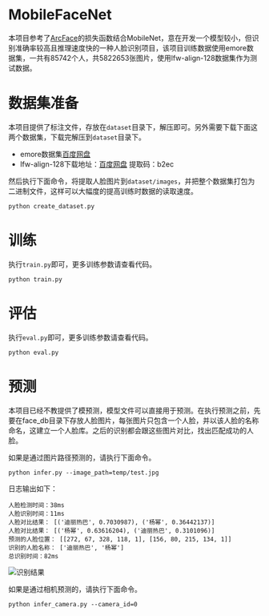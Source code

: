 # MobileFaceNet

本项目参考了[ArcFace](https://arxiv.org/abs/1801.07698)的损失函数结合MobileNet，意在开发一个模型较小，但识别准确率较高且推理速度快的一种人脸识别项目，该项目训练数据使用emore数据集，一共有85742个人，共5822653张图片，使用lfw-align-128数据集作为测试数据。

# 数据集准备
本项目提供了标注文件，存放在`dataset`目录下，解压即可。另外需要下载下面这两个数据集，下载完解压到`dataset`目录下。
 - emore数据集[百度网盘](https://pan.baidu.com/s/1eXohwNBHbbKXh5KHyItVhQ)
 - lfw-align-128下载地址：[百度网盘](https://pan.baidu.com/s/1tFEX0yjUq3srop378Z1WMA) 提取码：b2ec

然后执行下面命令，将提取人脸图片到`dataset/images`，并把整个数据集打包为二进制文件，这样可以大幅度的提高训练时数据的读取速度。
```shell
python create_dataset.py
```

# 训练

执行`train.py`即可，更多训练参数请查看代码。
```shell
python train.py
```

# 评估

执行`eval.py`即可，更多训练参数请查看代码。
```shell
python eval.py
```

# 预测

本项目已经不教提供了模预测，模型文件可以直接用于预测。在执行预测之前，先要在face_db目录下存放人脸图片，每张图片只包含一个人脸，并以该人脸的名称命名，这建立一个人脸库。之后的识别都会跟这些图片对比，找出匹配成功的人脸。

如果是通过图片路径预测的，请执行下面命令。
```shell
python infer.py --image_path=temp/test.jpg
```
日志输出如下：
```
人脸检测时间：38ms
人脸识别时间：11ms
人脸对比结果： [('迪丽热巴', 0.7030987), ('杨幂', 0.36442137)]
人脸对比结果： [('杨幂', 0.63616204), ('迪丽热巴', 0.3101096)]
预测的人脸位置： [[272, 67, 328, 118, 1], [156, 80, 215, 134, 1]]
识别的人脸名称： ['迪丽热巴', '杨幂']
总识别时间：82ms
```
![识别结果](./dataset/result.jpg)

如果是通过相机预测的，请执行下面命令。
```shell
python infer_camera.py --camera_id=0
```